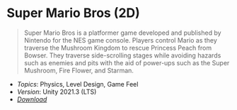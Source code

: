 # Super Mario Bros (2D)

> Super Mario Bros is a platformer game developed and published by Nintendo for the NES game console. Players control Mario as they traverse the Mushroom Kingdom to rescue Princess Peach from Bowser. They traverse side-scrolling stages while avoiding hazards such as enemies and pits with the aid of power-ups such as the Super Mushroom, Fire Flower, and Starman.

- *Topics*: Physics, Level Design, Game Feel
- *Version*: Unity 2021.3 (LTS)
- [*Download*](https://github.com/elifnurmis/super-mario/archive/refs/heads/main.zip)